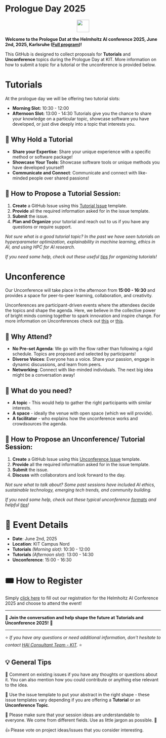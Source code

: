 
# Prologue Day 2025

<p align="center">
  <img src="https://github.com/DKRZ-AIM/HAI-HI-unconference-2023/assets/29659187/0dddb1b8-69c0-4aeb-8a68-aedb8b9f996b" height="40">
  <!-- <img src="images/logo.jpg" height="40"> -->

**Welcome to the Prologue Dat at the Helmholtz AI conference 2025, June 2nd, 2025, Karlsruhe ([Full program](https://events.hifis.net/event/2137/))!**
 
This GitHub is designed to collect proposals for **Tutorials** and **Unconference** topics during the Prologue Day at
KIT. More information on how to submit a topic for a tutorial or the unconference is provided below.

# Tutorials

At the prologue day we will be offering two tutorial slots:
- **Morning Slot:** 10:30 - 12:00
- **Afternoon Slot:** 13:00 - 14:30
Tutorials give you the chance to share your knowledge on a particular topic, showcase software you have developed, or
just dive deeply into a topic that interests you. 

## 🌟 Why Hold a Tutorial

- **Share your Expertise**: Share your unique experience with a specific method or software package!
- **Showcase Your Tools**: Showcase software tools or unique methods you have developed yourself!
- **Communicate and Connect**: Communicate and connect with like-minded people over shared passions!

## 🌟 How to Propose a Tutorial Session:

1. **Create** a GitHub Issue using this [Tutorial Issue](https://github.com/Helmholtz-AI-Energy/HAICON25/issues/new?template=helmholtzai-2025--tutorial-template.md)
template.
2. **Provide** all the required information asked for in the issue template.
3. **Submit** the issue.
4. **Plan and Organize** your tutorial and reach out to us if you have any questions or require support.

_Not sure what is a good tutorial topic? In the past we have seen tutorials on hyperparameter optimization, explainability
in machine learning, ethics in AI, and using HPC for AI research._

_If you need some help, check out these useful [tips](https://www.ctl.ox.ac.uk/planning-effective-tutorials) for organizing tutorials!_

# Unconference
Our Unconference will take place in the afternoon from **15:00 - 16:30** and provides a space for peer-to-peer learning, 
collaboration, and creativity.

Unconferences are participant-driven events where the attendees decide the topics and shape the agenda. Here, we believe 
in the collective power of bright minds coming together to spark innovation and inspire change. 
For more information on Unconferences check out [this](https://www.youtube.com/watch?v=0ai3cl-fWvE) or [this](https://unconference.net/unconferencing-how-to-prepare-to-attend-an-unconference-2/). 

## 🌟 Why Attend?

- **No Pre-set Agenda**: We go with the flow rather than following a rigid schedule. Topics are proposed and selected by participants!
- **Diverse Voices**: Everyone has a voice. Share your passion, engage in dynamic discussions, and learn from peers.
- **Networking**: Connect with like-minded individuals. The next big idea might be a conversation away!

## 🌟 What do you need?

- **A topic** - This would help to gather the right participants with similar interests.
- **A space** - ideally the venue with open space (which we will provide).
- **A facilitator** - who explains how the unconference works and crowdsources the agenda.

## 🌟 How to Propose an Unconference/ Tutorial Session:

1. **Create** a GitHub Issue using this [Unconference Issue](https://github.com/Helmholtz-AI-Energy/HAICON25/issues/new?template=helmholtzai-2025--unconference-template.md)
template.
2. **Provide** all the required information asked for in the issue template.
3. **Submit** the issue.
4. **Discuss** with collaborators and look forward to the day.

_Not sure what to talk about? Some past sessions have included AI ethics, sustainable technology, emerging tech trends, and community building._

_If you need some help, check out these typical unconference [formats](http://unconference.net/methods-2/) and helpful [tips](https://unconference.net/unconferencing-how-to-prepare-to-attend-an-unconference-2/)!_

# 📅 Event Details

- **Date**: June 2nd, 2025 
- **Location**:   KIT Campus Nord 
- **Tutorials** *(Morning slot)*: 10:30 - 12:00
- **Tutorials** *(Afternoon slot)*: 13:00 - 14:30 
- **Unconference**: 15:00 - 16:30 

# 🎟️ How to Register

Simply [click here](https://events.hifis.net/event/2137/registrations/2160/) to fill out our registration for the Helmholtz AI Conference 2025 and choose to attend the event!


---

💬 **Join the conversation and help shape the future at Tutorials and Unconference 2025!** 🚀

---

⭐ *If you have any questions or need additional information, don't hesitate to contact [HAI Consultant Team - KIT](mailto:consultant-helmholtz.ai@kit.edu).* ⭐

## 💡 General Tips

📜 Comment on existing issues if you have any thoughts or questions about it. You can also mention how you could contribute or anything else relevant to the idea.

📜 Use the issue template to put your abstract in the right shape - these issue templates vary depending if you are offering a **Tutorial** or an **Unconference Topic**.

📜 Please make sure that your session ideas are understandable to everyone. We come from different fields. Use as little jargon as possible. 💁

👍 Please vote on project ideas/issues that you consider interesting.

